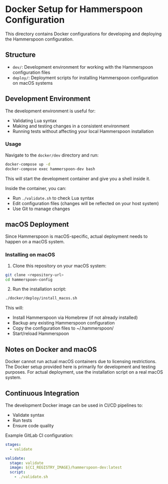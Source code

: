 # Docker Setup for Hammerspoon Configuration

This directory contains Docker configurations for developing and deploying the Hammerspoon configuration.

## Structure

- `dev/`: Development environment for working with the Hammerspoon configuration files
- `deploy/`: Deployment scripts for installing Hammerspoon configuration on macOS systems

## Development Environment

The development environment is useful for:
- Validating Lua syntax
- Making and testing changes in a consistent environment
- Running tests without affecting your local Hammerspoon installation

### Usage

Navigate to the `docker/dev` directory and run:

```bash
docker-compose up -d
docker-compose exec hammerspoon-dev bash
```

This will start the development container and give you a shell inside it.

Inside the container, you can:
- Run `./validate.sh` to check Lua syntax
- Edit configuration files (changes will be reflected on your host system)
- Use Git to manage changes

## macOS Deployment

Since Hammerspoon is macOS-specific, actual deployment needs to happen on a macOS system.

### Installing on macOS

1. Clone this repository on your macOS system:

```bash
git clone <repository-url>
cd hammerspoon-config
```

2. Run the installation script:

```bash
./docker/deploy/install_macos.sh
```

This will:
- Install Hammerspoon via Homebrew (if not already installed)
- Backup any existing Hammerspoon configuration
- Copy the configuration files to ~/.hammerspoon/
- Start/reload Hammerspoon

## Notes on Docker and macOS

Docker cannot run actual macOS containers due to licensing restrictions. The Docker setup provided here is primarily for development and testing purposes. For actual deployment, use the installation script on a real macOS system.

## Continuous Integration

The development Docker image can be used in CI/CD pipelines to:
- Validate syntax
- Run tests
- Ensure code quality

Example GitLab CI configuration:

```yaml
stages:
  - validate

validate:
  stage: validate
  image: ${CI_REGISTRY_IMAGE}/hammerspoon-dev:latest
  script:
    - ./validate.sh
``` 
